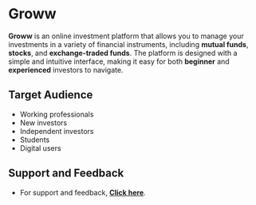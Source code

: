# Groww 
**Groww** is an online investment platform that allows you to manage your investments
in a variety of financial instruments, including **mutual funds**, **stocks**, and **exchange-traded funds**.
The platform is designed with a simple and intuitive interface, making it easy for both **beginner** 
and **experienced** investors to navigate.

## Target Audience
- Working professionals
- New investors
- Independent investors
- Students
- Digital users

## Support and Feedback
- For support and feedback, [**Click here**](https://groww.in/help).
    
